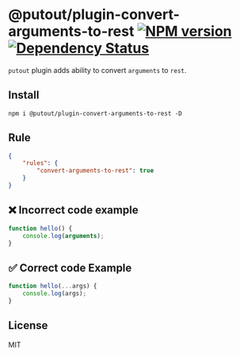 # @putout/plugin-convert-arguments-to-rest [![NPM version][NPMIMGURL]][NPMURL] [![Dependency Status][DependencyStatusIMGURL]][DependencyStatusURL]

[NPMIMGURL]:                https://img.shields.io/npm/v/@putout/plugin-convert-arguments-to-rest.svg?style=flat&longCache=true
[NPMURL]:                   https://npmjs.org/package/@putout/plugin-convert-arguments-to-rest "npm"

[DependencyStatusURL]:      https://david-dm.org/coderaiser/putout?path=packages/plugin-convert-arguments-to-rest
[DependencyStatusIMGURL]:   https://david-dm.org/coderaiser/putout.svg?path=packages/plugin-convert-arguments-to-rest

`putout` plugin adds ability to convert `arguments` to `rest`.
## Install

```
npm i @putout/plugin-convert-arguments-to-rest -D
```

## Rule

```json
{
    "rules": {
        "convert-arguments-to-rest": true
    }
}
```

## ❌ Incorrect code example

```js
function hello() {
    console.log(arguments);
}
```

## ✅ Correct code Example

```js
function hello(...args) {
    console.log(args);
}
```

## License

MIT

